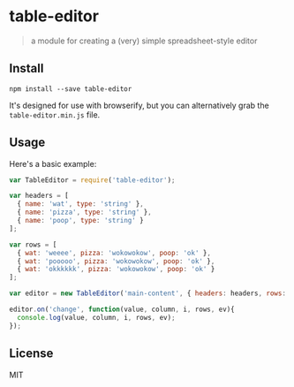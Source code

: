 # table-editor
> a module for creating a (very) simple spreadsheet-style editor

## Install

```
npm install --save table-editor
```

It's designed for use with browserify, but you can alternatively grab the `table-editor.min.js` file.

## Usage

Here's a basic example:

```js
var TableEditor = require('table-editor');

var headers = [
  { name: 'wat', type: 'string' },
  { name: 'pizza', type: 'string' },
  { name: 'poop', type: 'string' }
];

var rows = [
  { wat: 'weeee', pizza: 'wokowokow', poop: 'ok' },
  { wat: 'pooooo', pizza: 'wokowokow', poop: 'ok' },
  { wat: 'okkkkkk', pizza: 'wokowokow', poop: 'ok' }
];

var editor = new TableEditor('main-content', { headers: headers, rows: rows });

editor.on('change', function(value, column, i, rows, ev){
  console.log(value, column, i, rows, ev);
});
```

## License
MIT